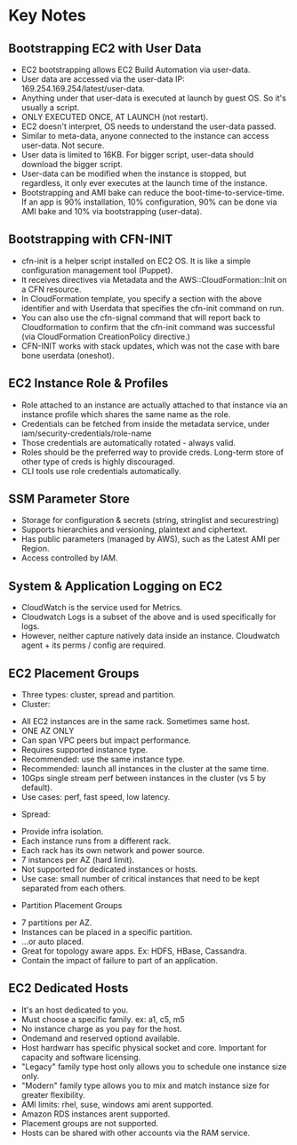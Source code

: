 # Key Notes

## Bootstrapping EC2 with User Data

* EC2 bootstrapping allows EC2 Build Automation via user-data.
* User data are accessed via the user-data IP: 169.254.169.254/latest/user-data.
* Anything under that user-data is executed at launch by guest OS. So it's usually a script.
* ONLY EXECUTED ONCE, AT LAUNCH (not restart).
* EC2 doesn't interpret, OS needs to understand the user-data passed.
* Similar to meta-data, anyone connected to the instance can access user-data. Not secure.
* User data is limited to 16KB. For bigger script, user-data should download the bigger script.
* User-data can be modified when the instance is stopped, but regardless, it only ever executes at the launch time of the instance.
* Bootstrapping and AMI bake can reduce the boot-time-to-service-time. If an app is 90% installation, 10% configuration, 90% can be done via AMI bake and 10% via bootstrapping (user-data).

## Bootstrapping with CFN-INIT

* cfn-init is a helper script installed on EC2 OS. It is like a simple configuration management tool (Puppet).
* It receives directives via Metadata and the AWS::CloudFormation::Init on a CFN resource.
* In CloudFormation template, you specify a section with the above identifier and with Userdata that specifies the cfn-init command on run.
* You can also use the cfn-signal command that will report back to Cloudformation to confirm that the cfn-init command was successful (via CloudFormation CreationPolicy directive.)
* CFN-INIT works with stack updates, which was not the case with bare bone userdata (oneshot).

## EC2 Instance Role & Profiles

* Role attached to an instance are actually attached to that instance via an instance profile which shares the same name as the role.
* Credentials can be fetched from inside the metadata service, under iam/security-credentials/role-name
* Those credentials are automatically rotated - always valid.
* Roles should be the preferred way to provide creds. Long-term store of other type of creds is highly discouraged.
* CLI tools use role credentials automatically.

## SSM Parameter Store

* Storage for configuration & secrets (string, stringlist and securestring)
* Supports hierarchies and versioning, plaintext and ciphertext.
* Has public parameters (managed by AWS), such as the Latest AMI per Region.
* Access controlled by IAM.

## System & Application Logging on EC2

* CloudWatch is the service used for Metrics.
* Cloudwatch Logs is a subset of the above and is used specifically for logs.
* However, neither capture natively data inside an instance. Cloudwatch agent + its perms / config are required.

## EC2 Placement Groups

* Three types: cluster, spread and partition. 
* Cluster:
 - All EC2 instances are in the same rack. Sometimes same host. 
 - ONE AZ ONLY
 - Can span VPC peers but impact performance. 
 - Requires supported instance type. 
 - Recommended: use the same instance type. 
 - Recommended: launch all instances in the cluster at the same time. 
 - 10Gps single stream perf between instances in the cluster (vs 5 by default). 
 - Use cases: perf, fast speed, low latency. 
* Spread:
 - Provide infra isolation. 
 - Each instance runs from a different rack. 
 - Each rack has its own network and power source. 
 - 7 instances per AZ (hard limit). 
 - Not supported for dedicated instances or hosts. 
 - Use case: small number of critical instances that need to be kept separated from each others. 
* Partition Placement Groups
 - 7 partitions per AZ.
 - Instances can be placed in a specific partition. 
 - ...or auto placed. 
 - Great for topology aware apps. Ex: HDFS, HBase, Cassandra. 
 - Contain the impact of failure to part of an application. 

## EC2 Dedicated Hosts

* It's an host dedicated to you. 
* Must choose a specific family. ex: a1, c5, m5
* No instance charge as you pay for the host. 
* Ondemand and reserved optiond available. 
* Host hardwarr has specific physical socket and core. Important for capacity and software licensing. 
* "Legacy" family type host only allows you to schedule one instance size only. 
* "Modern" family type allows you to mix and match instance size for greater flexibility. 
* AMI limits: rhel, suse, windows ami arent supported. 
* Amazon RDS instances arent supported. 
* Placement groups are not supported. 
* Hosts can be shared with other accounts via the RAM service. 
